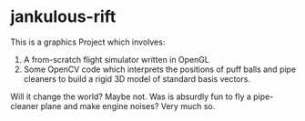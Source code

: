 # jankulous-rift
This is a graphics Project which involves:
1) A from-scratch flight simulator written in OpenGL
2) Some OpenCV code which interprets the positions of puff balls and pipe cleaners to build a rigid 3D model of standard basis vectors.

Will it change the world?  Maybe not.
Was is absurdly fun to fly a pipe-cleaner plane and make engine noises?  Very much so.
